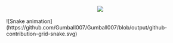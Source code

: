 <p align="center">
  <img src="https://capsule-render.vercel.app/api?type=waving&height=200&text=&fontAlign=80&fontAlignY=40&color=" />
</p>
![Snake animation](https://github.com/Gumball007/Gumball007/blob/output/github-contribution-grid-snake.svg)
